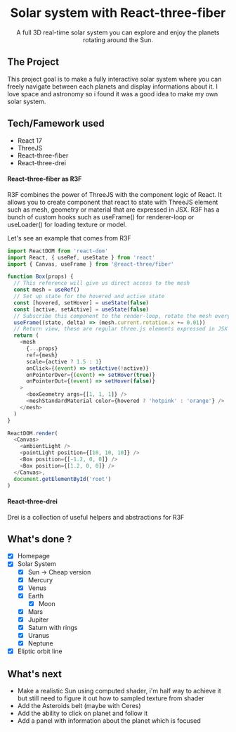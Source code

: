 <div align="center">
  <h1>Solar system with React-three-fiber</h1>
  <p>A full 3D real-time solar system you can explore and enjoy the planets rotating around the Sun.</p>
</div>

## The Project

This project goal is to make a fully interactive solar system where you can freely navigate between each planets and display informations about it.
I love space and astronomy so i found it was a good idea to make my own solar system.

## Tech/Famework used

- React 17
- ThreeJS
- React-three-fiber
- React-three-drei

#### React-three-fiber as R3F

R3F combines the power of ThreeJS with the component logic of React. It allows you to create component that react to state with ThreeJS element such as mesh, geometry or material that are expressed in JSX.
R3F has a bunch of custom hooks such as useFrame() for renderer-loop or useLoader() for loading texture or model.

Let's see an example that comes from R3F

```Javascript
import ReactDOM from 'react-dom'
import React, { useRef, useState } from 'react'
import { Canvas, useFrame } from '@react-three/fiber'

function Box(props) {
  // This reference will give us direct access to the mesh
  const mesh = useRef()
  // Set up state for the hovered and active state
  const [hovered, setHover] = useState(false)
  const [active, setActive] = useState(false)
  // Subscribe this component to the render-loop, rotate the mesh every frame
  useFrame((state, delta) => (mesh.current.rotation.x += 0.01))
  // Return view, these are regular three.js elements expressed in JSX
  return (
    <mesh
      {...props}
      ref={mesh}
      scale={active ? 1.5 : 1}
      onClick={(event) => setActive(!active)}
      onPointerOver={(event) => setHover(true)}
      onPointerOut={(event) => setHover(false)}
    >
      <boxGeometry args={[1, 1, 1]} />
      <meshStandardMaterial color={hovered ? 'hotpink' : 'orange'} />
    </mesh>
  )
}

ReactDOM.render(
  <Canvas>
    <ambientLight />
    <pointLight position={[10, 10, 10]} />
    <Box position={[-1.2, 0, 0]} />
    <Box position={[1.2, 0, 0]} />
  </Canvas>,
  document.getElementById('root')
)
```

#### React-three-drei

Drei is a collection of useful helpers and abstractions for R3F

## What's done ?

- [x] Homepage
- [x] Solar System
  - [x] Sun -> Cheap version
  - [x] Mercury
  - [x] Venus
  - [x] Earth
    - [x] Moon
  - [x] Mars
  - [x] Jupiter
  - [x] Saturn with rings
  - [x] Uranus
  - [x] Neptune
- [x] Eliptic orbit line

## What's next

- Make a realistic Sun using computed shader, i'm half way to achieve it but still need to figure it out how to sampled texture from shader
- Add the Asteroids belt (maybe with Ceres)
- Add the ability to click on planet and follow it
- Add a panel with information about the planet which is focused
